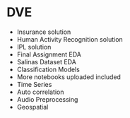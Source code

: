 # DVE
* Insurance solution 
* Human Activity Recognition solution
* IPL solution
* Final Assignment EDA
* Salinas Dataset EDA
* Classification Models
* More notebooks uploaded included
* Time Series
* Auto correlation
* Audio Preprocessing
* Geospatial
